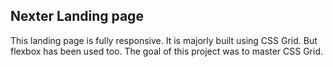 ## Nexter Landing page

This landing page is fully responsive. It is majorly built using CSS Grid. But flexbox has been used too. The goal of this project was to master CSS Grid.


